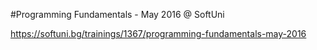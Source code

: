 #Programming Fundamentals - May 2016 @ SoftUni

https://softuni.bg/trainings/1367/programming-fundamentals-may-2016

